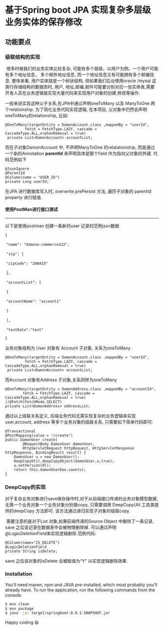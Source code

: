 
# 基于Spring boot JPA 实现复杂多层级业务实体的保存修改



## 功能要点

### 级联结构的实现	

​		很多时候我们的业务实体比较复杂, 可能有多个层级，以用户为例，一个用户可能有多个地址信息， 多个邮件地址信息, 而一个地址信息又有可能拥有多个邮编信息. 整体来看, 用户实体就是一个树状结构, 但如果我们后台使用oracle /mysql 这类行存储结构的数据库时, 用户, 地址,邮编,邮件可能要分别对应一张实体表,需要开发人员在业务逻辑层实现大量代码来实现用户对象的创建,修改等操作. 

一般来说实现这种父子关系,在JPA中通过声明oneToMany 以及 ManyToOne 两个relationship. 为了简化业务代码实现逻辑, 在本项目, 父对象中仍然会声明oneToMany的relationship, 比如:

```
@OneToMany(targetEntity = DamonAccount.class ,mappedBy = "userId",
         fetch = FetchType.LAZY, cascade = CascadeType.ALL,orphanRemoval = true)
 private List<DamonAccount> accountList;
```

而在子对象DamonAccount 中, 不声明ManyToOne 的relatationship, 而是通过一个新的Annotation **parentId** 来声明具体是那个field 作为指向父对象的外键. 代码范例如下

```
@JsonIgnore
@ParentId
@Column(name = "USER_ID")
private Long userId;
```

在JPA 进行数据库写入时, overwrite prePersist 方法, 遍历子对象的 parentId property 进行赋值.



#### 使用PostMan进行接口测试

------

以下是使用postman 创建一条新的user 记录的范例json数据

`{`    

​    `"name": "damone-commerce222",`    

​    `"zip": {` 

​        `"zipCode": "200433"`        

​    `},`

​    `"accountList": [`

​        `{`        

​            `"accountName": "account1"`                  

​        `}`

​    `],`    

​    `"testData":"test"`

`}`

业务对象结构为 User 对象有 Account 子对象, 关系为oneToMany .

```
@OneToMany(targetEntity = DamonAccount.class ,mappedBy = "userId",
         fetch = FetchType.LAZY, cascade = CascadeType.ALL,orphanRemoval = true)
 private List<DamonAccount> accountList;
```

而Account 对象有Address 子对象,关系同样为oneToMany

```
@OneToMany(targetEntity = DamonAddress.class ,mappedBy = "accountId",
        fetch = FetchType.LAZY, cascade = CascadeType.ALL,orphanRemoval = true)
//@Fetch(FetchMode.SELECT)
private List<DamonAddress> addressList;
```

通过以上级联关系定义, 后端业务代码无需实现复杂的业务逻辑来实现user,account, address 等多个业务对象的级联关系, 只需要如下简单代码即可:

```
@Transactional
@PostMapping(value = "/create")
public DamonUser create(
        @RequestBody DamonUser damonUser,
        HttpServletRequest httpRequest, HttpServletResponse httpResponse, BindingResult result) {
    DamonUser u = new DamonUser();
    DeepCopyUtil.deepCopyObject(damonUser,u,true);
    u.setVersion(0l);
    return this.damonUserDao.save(u);
}
```

### DeepCopy的实现

​	对于复杂业务对象进行save保存操作时,对于从前端接口传递的业务对象模型数据, 无需一个业务对象一个业务对象分别做copy, 只需要调用 DeepCopyUtil 工具类提供的deepCopy 方法即可. 该方法通过递归实现子对象的级联copy. 

​	需要注意的是对于List 对象,如果前端传递的Source Object 中删除了一条记录, save 之后该记录在数据表中会被物理删除掉. 可以通过声明 *@LogicDeletionField*来实现逻辑删除.范例代码:

```
@Column(name="IS_DELETE")
@LogicDeletionField
private String isDelete;
```

save 之后该对象的isDelete 会被赋值为“Y” 以实现逻辑删除效果. 





### Installation

You'll need maven, npm and JAVA pre-installed, which most probably you'll already have.  To run the application, run the following commands from the console.

```sh
$ mvn clean
$ mvn package
$ java -jar target/springboot-0.0.1-SNAPSHOT.jar
```



Happy coding 😃
